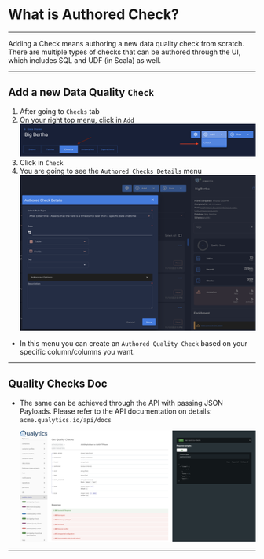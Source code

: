 # What is Authored Check?

---

Adding a Check means authoring a new data quality check from scratch. There are multiple types of checks that can be authored through the UI, which includes SQL and UDF (in Scala) as well.


---

## Add a new Data Quality `Check`

1.  After going to `Checks` tab
2.  On your right top menu, click in `Add`
    ![Screenshot](../assets/checks/add-checks.png)
3. Click in `Check`
4. You are going to see the `Authored Checks Details` menu
    ![Screenshot](../assets/checks/authored-check-details.png)

* In this menu you can create an `Authored Quality Check` based on your specific column/columns you want.

---
## Quality Checks Doc

* The same can be achieved through the API with passing JSON Payloads. Please refer to the API documentation on details: `acme.qualytics.io/api/docs`

    ![Screenshot](../assets/checks/quality-checks-doc.png)

--- 